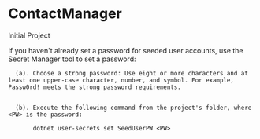 # ContactManager
Initial Project

If you haven't already set a password for seeded user accounts, use the Secret Manager tool to set a password:

      (a). Choose a strong password: Use eight or more characters and at least one upper-case character, number, and symbol. For example, Passw0rd! meets the strong password requirements.


      (b). Execute the following command from the project's folder, where <PW> is the password:

           dotnet user-secrets set SeedUserPW <PW>

